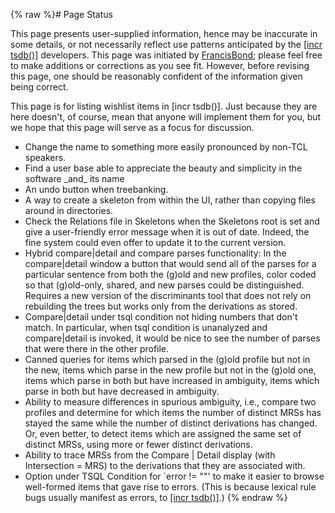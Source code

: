 {% raw %}# Page Status

This page presents user-supplied information, hence may be inaccurate in
some details, or not necessarily reflect use patterns anticipated by the
[\[incr tsdb()\]](http://www.delph-in.net/itsdb) developers. This page
was initiated by [FrancisBond](https://delph-in.github.io/docs/garage/FrancisBond); please feel free to make
additions or corrections as you see fit. However, before revising this
page, one should be reasonably confident of the information given being
correct.

This page is for listing wishlist items in \[incr tsdb()\]. Just because
they are here doesn't, of course, mean that anyone will implement them
for you, but we hope that this page will serve as a focus for
discussion.

- Change the name to something more easily pronounced by non-TCL
speakers.
- Find a user base able to appreciate the beauty and simplicity in the
software \_and\_ its name
- An undo button when treebanking.
- A way to create a skeleton from within the UI, rather than copying
files around in directories.
- Check the Relations file in Skeletons when the Skeletons root is set
and give a user-friendly error message when it is out of date.
Indeed, the fine system could even offer to update it to the current
version.
- Hybrid compare\|detail and compare parses functionality: In the
compare\|detail window a button that would send all of the parses
for a particular sentence from both the (g)old and new profiles,
color coded so that (g)old-only, shared, and new parses could be
distinguished. Requires a new version of the discriminants tool that
does not rely on rebuilding the trees but works only from the
derivations as stored.
- Compare\|detail under tsql condition not hiding numbers that don't
match. In particular, when tsql condition is unanalyzed and
compare\|detail is invoked, it would be nice to see the number of
parses that were there in the other profile.
- Canned queries for items which parsed in the (g)old profile but not
in the new, items which parse in the new profile but not in the
(g)old one, items which parse in both but have increased in
ambiguity, items which parse in both but have decreased in
ambiguity.
- Ability to measure differences in spurious ambiguity, i.e., compare
two profiles and determine for which items the number of distinct
MRSs has stayed the same while the number of distinct derivations
has changed. Or, even better, to detect items which are assigned the
same set of distinct MRSs, using more or fewer distinct derivations.
- Ability to trace MRSs from the Compare \| Detail display (with
Intersection = MRS) to the derivations that they are associated
with.
- Option under TSQL Condition for \`error != ""' to make it easier to
browse well-formed items that gave rise to errors. (This is because
lexical rule bugs usually manifest as errors, to [\[incr
tsdb()\]](http://www.delph-in.net/itsdb).)
<update date omitted for speed>{% endraw %}